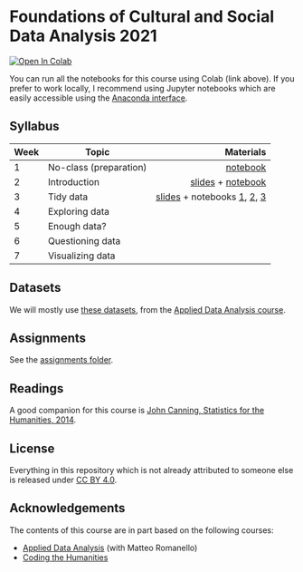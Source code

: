 # Foundations of Cultural and Social Data Analysis 2021

[![Open In Colab](https://colab.research.google.com/assets/colab-badge.svg)](http://colab.research.google.com/github/Giovanni1085/UvA_CSDA_2021/)

You can run all the notebooks for this course using Colab (link above). If you prefer to work locally, I recommend using Jupyter notebooks which are easily accessible using the [Anaconda interface](https://www.anaconda.com/products/individual). 

## Syllabus

| Week         | Topic           | Materials  |
| ------------- |-------------| -----:|
| 1      | No-class (preparation) | <a href='0_HelloWorld.ipynb'>notebook</a> |
| 2      | Introduction | <a href='https://docs.google.com/presentation/d/1L94iFr8Kx1893mkrCW21V63Jq_k4pT0oCHV5IqpPHDo/edit?usp=sharing'>slides</a> + <a href='1_Python_crash_course.ipynb'>notebook</a> |
| 3      | Tidy data | <a href='https://docs.google.com/presentation/d/1IJyoE8n7Y2vTXzVXI3YU7pPG7W0cJ0c72uQdKPjlTIo/edit?usp=sharing'>slides</a> + notebooks <a href='2.1_Pandas.ipynb'>1</a>, <a href='2.2_Tidy_data.ipynb'>2</a>, <a href='2.3_Wrangling.ipynb'>3</a> |
| 4      | Exploring data |  |
| 5      | Enough data? |  |
| 6      | Questioning data  |  |
| 7      | Visualizing data  |  |

## Datasets

We will mostly use [these datasets](https://github.com/mromanello/ADA-DHOxSS/tree/master/data), from the [Applied Data Analysis course](https://github.com/mromanello/ADA-DHOxSS).

## Assignments

See the [assignments folder](assignments/).

## Readings

A good companion for this course is [John Canning, Statistics for the Humanities, 2014](http://statisticsforhumanities.net/book/).

## License

Everything in this repository which is not already attributed to someone else is released under [CC BY 4.0](https://creativecommons.org/licenses/by/4.0/). 

## Acknowledgements

The contents of this course are in part based on the following courses:
* [Applied Data Analysis](https://github.com/mromanello/ADA-DHOxSS) (with Matteo Romanello)
* [Coding the Humanities](https://github.com/Giovanni1085/UvA_CDH_2020)